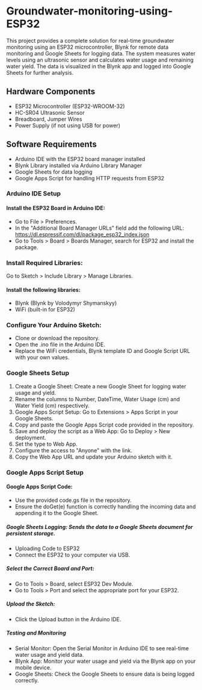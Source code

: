 # Groundwater-monitoring-using-ESP32
This project provides a complete solution for real-time groundwater monitoring using an ESP32 microcontroller, Blynk for remote data monitoring and Google Sheets for logging data. The system measures water levels using an ultrasonic sensor and calculates water usage and remaining water yield. The data is visualized in the Blynk app and logged into Google Sheets for further analysis.

## Hardware Components
- ESP32 Microcontroller (ESP32-WROOM-32)
- HC-SR04 Ultrasonic Sensor
- Breadboard, Jumper Wires
- Power Supply (if not using USB for power)

## Software Requirements
- Arduino IDE with the ESP32 board manager installed
- Blynk Library installed via Arduino Library Manager
- Google Sheets for data logging
- Google Apps Script for handling HTTP requests from ESP32


### Arduino IDE Setup

#### Install the ESP32 Board in Arduino IDE:
- Go to File > Preferences.
- In the "Additional Board Manager URLs" field add the following URL:
https://dl.espressif.com/dl/package_esp32_index.json
- Go to Tools > Board > Boards Manager, search for ESP32 and install the package.
### Install Required Libraries:
Go to Sketch > Include Library > Manage Libraries.
#### Install the following libraries:
- Blynk (Blynk by Volodymyr Shymanskyy)
- WiFi (built-in for ESP32)
### Configure Your Arduino Sketch:
- Clone or download the repository.
- Open the .ino file in the Arduino IDE.
- Replace the WiFi credentials, Blynk template ID and Google Script URL with your own values.
### Google Sheets Setup

1. Create a Google Sheet:
Create a new Google Sheet for logging water usage and yield.
2. Rename the columns to Number, DateTime, Water Usage (cm) and Water Yield (cm) respectively.
3. Google Apps Script Setup:
 Go to Extensions > Apps Script in your Google Sheets.
4. Copy and paste the Google Apps Script code provided in the repository.
5. Save and deploy the script as a Web App:
 Go to Deploy > New deployment.
6. Set the type to Web App.
7. Configure the access to "Anyone" with the link.
8. Copy the Web App URL and update your Arduino sketch with it.
### Google Apps Script Setup

#### Google Apps Script Code:
- Use the provided code.gs file in the repository.
- Ensure the doGet(e) function is correctly handling the incoming data and appending it to the Google Sheet.

#####  Google Sheets Logging: Sends the data to a Google Sheets document for persistent storage.
- Uploading Code to ESP32
- Connect the ESP32 to your computer via USB.
#####  Select the Correct Board and Port:
- Go to Tools > Board, select ESP32 Dev Module.
- Go to Tools > Port and select the appropriate port for your ESP32.
#####  Upload the Sketch:
- Click the Upload button in the Arduino IDE.
#####  Testing and Monitoring
- Serial Monitor: Open the Serial Monitor in Arduino IDE to see real-time water usage and yield data.
- Blynk App: Monitor your water usage and yield via the Blynk app on your mobile device.
- Google Sheets: Check the Google Sheets to ensure data is being logged correctly.

